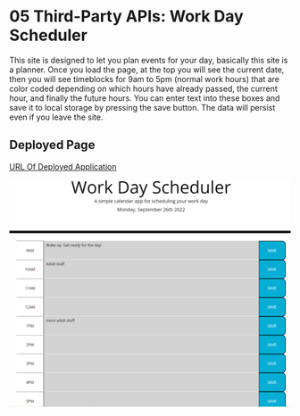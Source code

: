 # 05 Third-Party APIs: Work Day Scheduler

This site is designed to let you plan events for your day, basically this site is a planner. Once you load
the page, at the top you will see the current date, then you will see timeblocks for 9am to 5pm (normal work hours)
that are color coded depending on which hours have already passed, the current hour, and finally the future hours.
You can enter text into these boxes and save it to local storage by pressing the save button. The data will persist
even if you leave the site. 

## Deployed Page
[URL Of Deployed Application](https://sblangeres1.github.io/work-day-scheduler/)

![Screenshot](./assets/siteSS.png)
